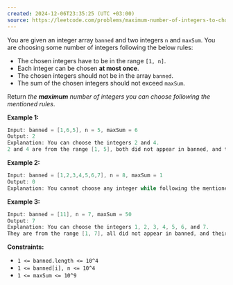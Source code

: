 ```yaml
---
created: 2024-12-06T23:35:25 (UTC +03:00)
source: https://leetcode.com/problems/maximum-number-of-integers-to-choose-from-a-range-i/description/?envType=daily-question&envId=2024-12-06
---
```

You are given an integer array `banned` and two integers `n` and `maxSum`. You are choosing some number of integers following the below rules:

-   The chosen integers have to be in the range `[1, n]`.
-   Each integer can be chosen **at most once**.
-   The chosen integers should not be in the array `banned`.
-   The sum of the chosen integers should not exceed `maxSum`.

Return _the **maximum** number of integers you can choose following the mentioned rules_.


**Example 1:**

``` Java
Input: banned = [1,6,5], n = 5, maxSum = 6
Output: 2
Explanation: You can choose the integers 2 and 4.
2 and 4 are from the range [1, 5], both did not appear in banned, and their sum is 6, which did not exceed maxSum.
```


**Example 2:**

``` Java
Input: banned = [1,2,3,4,5,6,7], n = 8, maxSum = 1
Output: 0
Explanation: You cannot choose any integer while following the mentioned conditions.
```


**Example 3:**

``` Java
Input: banned = [11], n = 7, maxSum = 50
Output: 7
Explanation: You can choose the integers 1, 2, 3, 4, 5, 6, and 7.
They are from the range [1, 7], all did not appear in banned, and their sum is 28, which did not exceed maxSum.
```


**Constraints:**

-   `1 <= banned.length <= 10^4`
-   `1 <= banned[i], n <= 10^4`
-   `1 <= maxSum <= 10^9`
